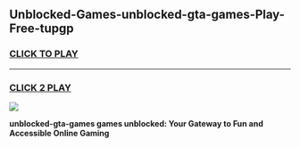 
## Unblocked-Games-unblocked-gta-games-Play-Free-tupgp
<h3>
<a href="https://premium76.site?title=unblocked-gta-games&ref=17A">CLICK TO PLAY</a></h3>
<hr>

<h3>
<a href="https://premium76.site?title=unblocked-gta-games&ref=17A">CLICK 2 PLAY</a>
  
</h3>

<a href="https://premium76.site?title=unblocked-gta-games&ref=17A"><img src="https://clearcache.store/games.png"></a>


**unblocked-gta-games games unblocked: Your Gateway to Fun and Accessible Online Gaming**
